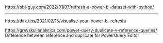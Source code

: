 https://pbi-guy.com/2022/01/07/refresh-a-power-bi-dataset-with-python/

---

https://dax.tips/2021/02/15/visualise-your-power-bi-refresh/

https://greyskullanalytics.com/power-query-duplicate-v-reference-queries/
Difference between reference and duplicate for PowerQuery Editor